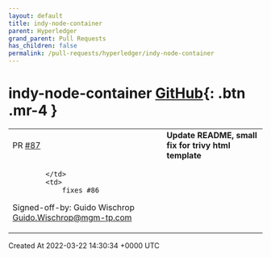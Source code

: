 ```yaml
---
layout: default
title: indy-node-container
parent: Hyperledger
grand_parent: Pull Requests
has_children: false
permalink: /pull-requests/hyperledger/indy-node-container
---
```


# indy-node-container <span class="fs-3 right-align">[GitHub](https://github.com/hyperledger/indy-node-container){: .btn .mr-4 }</span>


<div>
    <table>
        <tr>
            <td>
                PR <a href="https://github.com/hyperledger/indy-node-container/pull/87" class=".btn">#87</a>
            </td>
            <td>
                <b>
                    Update README, small fix for trivy html template
                </b>
            </td>
        </tr>
        <tr>
            <td>
                
            </td>
            <td>
                fixes #86

Signed-off-by: Guido Wischrop <Guido.Wischrop@mgm-tp.com>
            </td>
        </tr>
    </table>
    <div class="right-align">
        Created At 2022-03-22 14:30:34 +0000 UTC
    </div>
</div>

